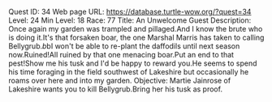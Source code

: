 Quest ID: 34
Web page URL: https://database.turtle-wow.org/?quest=34
Level: 24
Min Level: 18
Race: 77
Title: An Unwelcome Guest
Description: Once again my garden was trampled and pillaged.And I know the brute who is doing it.It's that forsaken boar, the one Marshal Marris has taken to calling Bellygrub.$b$bI won't be able to re-plant the daffodils until next season now.Ruined!All ruined by that one menacing boar.Put an end to that pest!Show me his tusk and I'd be happy to reward you.He seems to spend his time foraging in the field southwest of Lakeshire but occasionally he roams over here and into my garden.
Objective: Martie Jainrose of Lakeshire wants you to kill Bellygrub.Bring her his tusk as proof.
